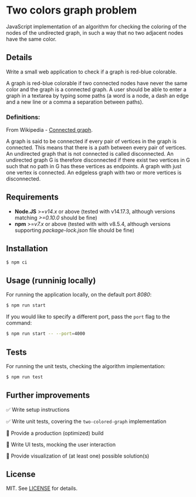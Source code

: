 # Two colors graph problem

JavaScript implementation of an algorithm for checking the coloring of the nodes of the undirected graph, in such a way that no two adjacent nodes have the same color.

## Details

Write a small web application to check if a graph is red-blue colorable.

A graph is red-blue colorable if two connected nodes have never the same color and the graph is a connected graph. A user should be able to enter a graph in a textarea by typing some paths (a word is a node, a dash an edge and a new line or a comma a separation between paths).

### Definitions:

From Wikipedia - [Connected graph](<https://en.wikipedia.org/wiki/Connectivity_(graph_theory)>).

A graph is said to be connected if every pair of vertices in the graph is connected. This means that there is a path between every pair of vertices. An undirected graph that is not connected is called disconnected. An undirected graph G is therefore disconnected if there exist two vertices in G such that no path in G has these vertices as endpoints. A graph with just one vertex is connected. An edgeless graph with two or more vertices is disconnected.

## Requirements

- **Node.JS** >=_v14.x_ or above (tested with v14.17.3, although versions matching _>=0.10.0_ should be fine)
- **npm** >=_v7.x_ or above (tested with with v8.5.4, although versions supporting _package-lock.json_ file should be fine)

## Installation

```sh
$ npm ci
```

## Usage (runninig locally)

For running the application locally, on the default port _8080_:

```sh
$ npm run start
```

If you would like to specify a different port, pass the `port` flag to the command:

```sh
$ npm run start -- --port=4000
```

## Tests

For running the unit tests, checking the algorithm implementation:

```sh
$ npm run test
```

## Further improvements

:white_check_mark: Write setup instructions

:white_check_mark: Write unit tests, covering the `two-colored-graph` implementation

:black_square_button: Provide a production (optimized) build

:black_square_button: Write UI tests, mocking the user interaction

:black_square_button: Provide visualization of (at least one) possible solution(s)

## License

MIT. See [LICENSE](LICENSE) for details.

